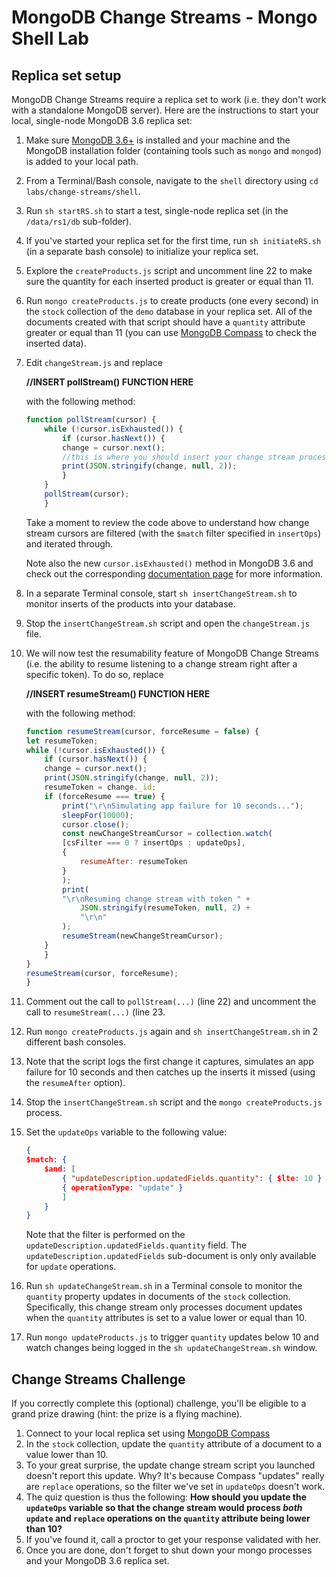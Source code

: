 # MongoDB Change Streams - Mongo Shell Lab

## Replica set setup

MongoDB Change Streams require a replica set to work (i.e. they don't work with a standalone MongoDB server). Here are the instructions to start your local, single-node MongoDB 3.6 replica set:

1. Make sure [MongoDB 3.6+](https://www.mongodb.com/download-center#production) is installed and your machine and the MongoDB installation folder (containing tools such as `mongo` and `mongod`) is added to your local path.
1. From a Terminal/Bash console, navigate to the `shell` directory using `cd labs/change-streams/shell`.
1. Run `sh startRS.sh` to start a test, single-node replica set (in the `/data/rs1/db` sub-folder).
1. If you've started your replica set for the first time, run `sh initiateRS.sh` (in a separate bash console) to initialize your replica set.
1. Explore the `createProducts.js` script and uncomment line 22 to make sure the quantity for each inserted product is greater or equal than 11.
1. Run `mongo createProducts.js` to create products (one every second) in the `stock` collection of the `demo` database in your replica set. All of the documents created with that script should have a `quantity` attribute greater or equal than 11 (you can use [MongoDB Compass](https://www.mongodb.com/download-center#compass) to check the inserted data).
1. Edit `changeStream.js` and replace

    __//INSERT pollStream() FUNCTION HERE__

    with the following method:

    ```javascript
    function pollStream(cursor) {
        while (!cursor.isExhausted()) {
            if (cursor.hasNext()) {
            change = cursor.next();
            //this is where you should insert your change stream processing logic - in this demo example, we're simply printing the change stream JSON document to the console
            print(JSON.stringify(change, null, 2));
            }
        }
        pollStream(cursor);
        }
    ```

    Take a moment to review the code above to understand how change stream cursors are filtered (with the `$match` filter specified in `insertOps`) and iterated through.

    Note also the new `cursor.isExhausted()` method in MongoDB 3.6 and check out the corresponding [documentation page](https://docs.mongodb.com/manual/reference/method/cursor.isExhausted/) for more information.
1. In a separate Terminal console, start `sh insertChangeStream.sh` to monitor inserts of the products into your database.
1. Stop the `insertChangeStream.sh` script and open the `changeStream.js` file.
1. We will now test the resumability feature of MongoDB Change Streams (i.e. the ability to resume listening to a change stream right after a specific token). To do so, replace

    __//INSERT resumeStream() FUNCTION HERE__

    with the following method:

    ```javascript
    function resumeStream(cursor, forceResume = false) {
    let resumeToken;
    while (!cursor.isExhausted()) {
        if (cursor.hasNext()) {
        change = cursor.next();
        print(JSON.stringify(change, null, 2));
        resumeToken = change._id;
        if (forceResume === true) {
            print("\r\nSimulating app failure for 10 seconds...");
            sleepFor(10000);
            cursor.close();
            const newChangeStreamCursor = collection.watch(
            [csFilter === 0 ? insertOps : updateOps],
            {
                resumeAfter: resumeToken
            }
            );
            print(
            "\r\nResuming change stream with token " +
                JSON.stringify(resumeToken, null, 2) +
                "\r\n"
            );
            resumeStream(newChangeStreamCursor);
        }
        }
    }
    resumeStream(cursor, forceResume);
    }
    ```
1. Comment out the call to `pollStream(...)` (line 22) and uncomment the call to `resumeStream(...)` (line 23.
1. Run `mongo createProducts.js` again and `sh insertChangeStream.sh` in 2 different bash consoles.
1. Note that the script logs the first change it captures, simulates an app failure for 10 seconds and then catches up the inserts it missed (using the `resumeAfter` option).
1. Stop the `insertChangeStream.sh` script and the `mongo createProducts.js` process.
1. Set the `updateOps` variable to the following value:

    ```json
    {
    $match: {
        $and: [
            { "updateDescription.updatedFields.quantity": { $lte: 10 } },
            { operationType: "update" }
            ]
        }
    }
    ```
    Note that the filter is performed on the `updateDescription.updatedFields.quantity` field. The `updateDescription.updatedFields` sub-document is only only available for `update` operations.
1. Run `sh updateChangeStream.sh` in a Terminal console to monitor the `quantity` property updates in documents of the `stock` collection. Specifically, this change stream only processes document updates when the `quantity` attributes is set to a value lower or equal than 10.
1. Run `mongo updateProducts.js` to trigger `quantity` updates below 10 and watch changes being logged in the `sh updateChangeStream.sh` window.

## Change Streams Challenge

If you correctly complete this (optional) challenge, you'll be eligible to a grand prize drawing (hint: the prize is a flying machine).

1. Connect to your local replica set using [MongoDB Compass](https://www.mongodb.com/download-center#compass)
1. In the `stock` collection, update the `quantity` attribute of a document to a value lower than 10.
1. To your great surprise, the update change stream script you launched doesn't report this update. Why? It's because Compass "updates" really are `replace` operations, so the filter we've set in `updateOps` doesn't work.
1. The quiz question is thus the following: __How should you update the `updateOps` variable so that the change stream would process *both*  `update` and `replace` operations on the `quantity` attribute being lower than 10?__
1. If you've found it, call a proctor to get your response validated with her.
1. Once you are done, don't forget to shut down your mongo processes and your MongoDB 3.6 replica set.